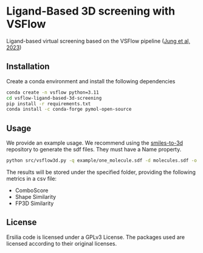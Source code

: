 # Ligand-Based 3D screening with VSFlow
Ligand-based virtual screening based on the VSFlow pipeline ([Jung et al, 2023](https://doi.org/10.1186/s13321-023-00703-1))


## Installation

Create a conda environment and install the following dependencies

```bash
conda create -n vsflow python=3.11
cd vsflow-ligand-based-3d-screening
pip install -r requirements.txt
conda install -c conda-forge pymol-open-source
```

## Usage
We provide an example usage. We recommend using the [smiles-to-3d](https://github.com/ersilia-os/smiles-to-3d) repository to generate the sdf files. They must have a Name property.

```bash
python src/vsflow3d.py -q example/one_molecule.sdf -d molecules.sdf -o results
```

The results will be stored under the specified folder, providing the following metrics in a csv file:
* ComboScore
* Shape Similarity
* FP3D Similarity 

## License
Ersilia code is licensed under a GPLv3 License. The packages used are licensed according to their original licenses.
